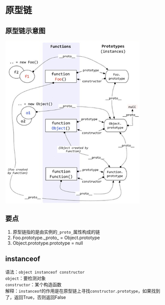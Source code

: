 # 原型链 #
## 原型链示意图 ##
![原型链示意图](../image/prototype_poject.png)
## 要点 ##
1. 原型链指的是由实例的`_proto_`属性构成的链
2. Foo.prototype.\_proto_ = Object.prototype
3. Object.prototype.prototype = null
## instanceof ##
语法：`object instanceof constructor`   
`object`：要检测对象  
`constructor`：某个构造函数  
解释：`instanceof`的作用是在原型链上寻找`constructor.prototype`，如果找到了，返回True，否则返回False
